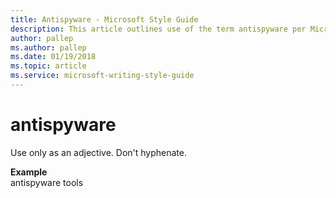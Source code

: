 ```yaml
---
title: Antispyware - Microsoft Style Guide
description: This article outlines use of the term antispyware per Microsoft style guidelines, with an example.
author: pallep
ms.author: pallep
ms.date: 01/19/2018
ms.topic: article
ms.service: microsoft-writing-style-guide
---
```


# antispyware

Use only as an adjective. Don't hyphenate. 

**Example**  
antispyware tools 
